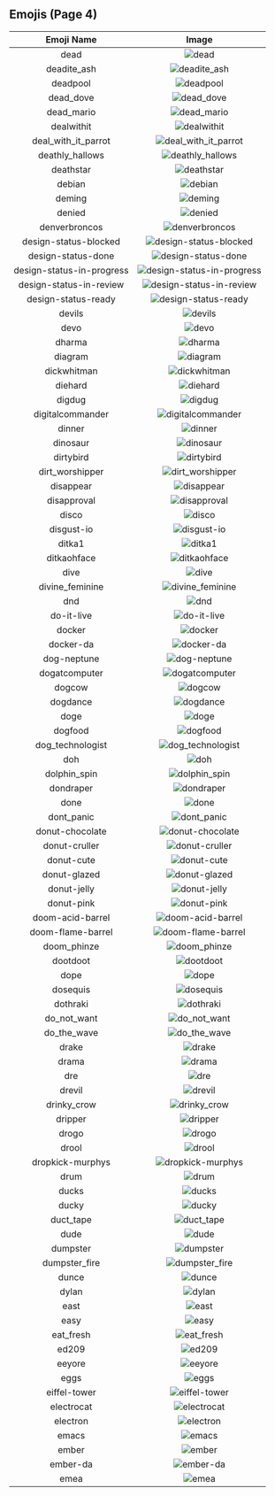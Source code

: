 
  ## Emojis (Page 4)
  |Emoji Name|Image|
  | :-: | :-: |
  |dead| ![dead](/output/dead.png)|
  |deadite_ash| ![deadite_ash](/output/deadite_ash.png)|
  |deadpool| ![deadpool](/output/deadpool.png)|
  |dead_dove| ![dead_dove](/output/dead_dove.png)|
  |dead_mario| ![dead_mario](/output/dead_mario.gif)|
  |dealwithit| ![dealwithit](/output/dealwithit.gif)|
  |deal_with_it_parrot| ![deal_with_it_parrot](/output/deal_with_it_parrot.gif)|
  |deathly_hallows| ![deathly_hallows](/output/deathly_hallows.png)|
  |deathstar| ![deathstar](/output/deathstar.jpg)|
  |debian| ![debian](/output/debian.png)|
  |deming| ![deming](/output/deming.png)|
  |denied| ![denied](/output/denied.png)|
  |denverbroncos| ![denverbroncos](/output/denverbroncos.png)|
  |design-status-blocked| ![design-status-blocked](/output/design-status-blocked.png)|
  |design-status-done| ![design-status-done](/output/design-status-done.png)|
  |design-status-in-progress| ![design-status-in-progress](/output/design-status-in-progress.png)|
  |design-status-in-review| ![design-status-in-review](/output/design-status-in-review.png)|
  |design-status-ready| ![design-status-ready](/output/design-status-ready.png)|
  |devils| ![devils](/output/devils.png)|
  |devo| ![devo](/output/devo.png)|
  |dharma| ![dharma](/output/dharma.jpg)|
  |diagram| ![diagram](/output/diagram.png)|
  |dickwhitman| ![dickwhitman](/output/dickwhitman)|
  |diehard| ![diehard](/output/diehard.jpg)|
  |digdug| ![digdug](/output/digdug.gif)|
  |digitalcommander| ![digitalcommander](/output/digitalcommander.gif)|
  |dinner| ![dinner](/output/dinner.png)|
  |dinosaur| ![dinosaur](/output/dinosaur.jpg)|
  |dirtybird| ![dirtybird](/output/dirtybird.png)|
  |dirt_worshipper| ![dirt_worshipper](/output/dirt_worshipper.png)|
  |disappear| ![disappear](/output/disappear)|
  |disapproval| ![disapproval](/output/disapproval.png)|
  |disco| ![disco](/output/disco.gif)|
  |disgust-io| ![disgust-io](/output/disgust-io.png)|
  |ditka1| ![ditka1](/output/ditka1.png)|
  |ditkaohface| ![ditkaohface](/output/ditkaohface.png)|
  |dive| ![dive](/output/dive.png)|
  |divine_feminine| ![divine_feminine](/output/divine_feminine.png)|
  |dnd| ![dnd](/output/dnd.png)|
  |do-it-live| ![do-it-live](/output/do-it-live.gif)|
  |docker| ![docker](/output/docker.jpg)|
  |docker-da| ![docker-da](/output/docker-da.png)|
  |dog-neptune| ![dog-neptune](/output/dog-neptune.png)|
  |dogatcomputer| ![dogatcomputer](/output/dogatcomputer.jpg)|
  |dogcow| ![dogcow](/output/dogcow.png)|
  |dogdance| ![dogdance](/output/dogdance.gif)|
  |doge| ![doge](/output/doge.png)|
  |dogfood| ![dogfood](/output/dogfood.jpg)|
  |dog_technologist| ![dog_technologist](/output/dog_technologist.png)|
  |doh| ![doh](/output/doh.png)|
  |dolphin_spin| ![dolphin_spin](/output/dolphin_spin.gif)|
  |dondraper| ![dondraper](/output/dondraper.jpg)|
  |done| ![done](/output/done.jpg)|
  |dont_panic| ![dont_panic](/output/dont_panic.png)|
  |donut-chocolate| ![donut-chocolate](/output/donut-chocolate.png)|
  |donut-cruller| ![donut-cruller](/output/donut-cruller.png)|
  |donut-cute| ![donut-cute](/output/donut-cute.png)|
  |donut-glazed| ![donut-glazed](/output/donut-glazed.png)|
  |donut-jelly| ![donut-jelly](/output/donut-jelly.png)|
  |donut-pink| ![donut-pink](/output/donut-pink.png)|
  |doom-acid-barrel| ![doom-acid-barrel](/output/doom-acid-barrel.gif)|
  |doom-flame-barrel| ![doom-flame-barrel](/output/doom-flame-barrel.gif)|
  |doom_phinze| ![doom_phinze](/output/doom_phinze.jpg)|
  |dootdoot| ![dootdoot](/output/dootdoot.png)|
  |dope| ![dope](/output/dope.png)|
  |dosequis| ![dosequis](/output/dosequis.png)|
  |dothraki| ![dothraki](/output/dothraki)|
  |do_not_want| ![do_not_want](/output/do_not_want.png)|
  |do_the_wave| ![do_the_wave](/output/do_the_wave.gif)|
  |drake| ![drake](/output/drake.png)|
  |drama| ![drama](/output/drama.png)|
  |dre| ![dre](/output/dre.jpg)|
  |drevil| ![drevil](/output/drevil.png)|
  |drinky_crow| ![drinky_crow](/output/drinky_crow.png)|
  |dripper| ![dripper](/output/dripper.jpg)|
  |drogo| ![drogo](/output/drogo)|
  |drool| ![drool](/output/drool.png)|
  |dropkick-murphys| ![dropkick-murphys](/output/dropkick-murphys.jpg)|
  |drum| ![drum](/output/drum.png)|
  |ducks| ![ducks](/output/ducks.png)|
  |ducky| ![ducky](/output/ducky.png)|
  |duct_tape| ![duct_tape](/output/duct_tape.png)|
  |dude| ![dude](/output/dude.png)|
  |dumpster| ![dumpster](/output/dumpster.png)|
  |dumpster_fire| ![dumpster_fire](/output/dumpster_fire.png)|
  |dunce| ![dunce](/output/dunce.gif)|
  |dylan| ![dylan](/output/dylan)|
  |east| ![east](/output/east.png)|
  |easy| ![easy](/output/easy.jpg)|
  |eat_fresh| ![eat_fresh](/output/eat_fresh.png)|
  |ed209| ![ed209](/output/ed209.jpg)|
  |eeyore| ![eeyore](/output/eeyore.png)|
  |eggs| ![eggs](/output/eggs.png)|
  |eiffel-tower| ![eiffel-tower](/output/eiffel-tower.png)|
  |electrocat| ![electrocat](/output/electrocat.png)|
  |electron| ![electron](/output/electron.png)|
  |emacs| ![emacs](/output/emacs.png)|
  |ember| ![ember](/output/ember.png)|
  |ember-da| ![ember-da](/output/ember-da.png)|
  |emea| ![emea](/output/emea.png)|
  